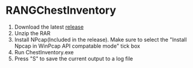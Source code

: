 # RANGChestInventory

1. Download the latest [release](https://github.com/AOScump/ElevateChestInventory/releases/)
2. Unzip the RAR
3. Install NPcap(Included in the release). Make sure to select the "Install Npcap in WinPcap API compatable mode" tick box
4. Run ChestInventory.exe
5. Press "S" to save the current output to a log file
